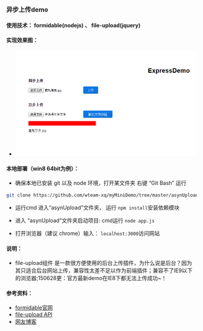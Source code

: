 ### 异步上传demo

#### 使用技术： formidable(nodejs) 、 file-upload(jquery)

#### 实现效果图：
* ![demo截图](https://github.com/wteam-xq/asynUpload/blob/master/screenShots.png)


#### 本地部署（win8 64bit为例）：

* 确保本地已安装 git 以及 node 环境，打开某文件夹 右键 “Git Bash” 运行
```Bash
git clone https://github.com/wteam-xq/myMiniDemo/tree/master/asynUpload
```

* 运行cmd 进入“asynUpload”文件夹， 运行 `npm install`安装依赖模块

* 进入 “asynUpload”文件夹启动项目: cmd运行 `node app.js` 

* 打开浏览器（建议 chrome）输入： `localhost:3000`访问网站

#### 说明： 
* file-upload组件 是一款很方便使用的后台上传插件，为什么说是后台？因为其只适合后台网站上传，兼容性太差不足以作为前端插件；兼容不了IE9以下的浏览器;150628更：官方最新demo在IE8下都无法上传成功~！

#### 参考资料：
* [formidable官网](https://www.npmjs.com/package/formidable)
* [file-upload API](https://github.com/blueimp/jQuery-File-Upload/wiki/API)
* [网友博客](http://blog.csdn.net/XGGIS/article/details/19970165)
